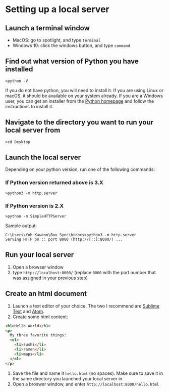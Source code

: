 # Setting up a local server

## Launch a terminal window
  - MacOS: go to spotlight, and type `terminal`
  - Windows 10: click the windows button, and type `command`
## Find out what version of Python you have installed
  ```shell
  >python -V
  ```
If you do not have python, you will need to install it. If you are using Linux or macOS, it should be available on your system already. If you are a Windows user, you can get an installer from the [Python homepage](https://www.python.org/) and follow the instructions to install it.
  
## Navigate to the directory you want to run your local server from
```shell
>cd Desktop
```
## Launch the local server
Depending on your python version, run one of the following commands:

### If Python version returned above is 3.X

```shell
>python3 -m http.server
```
### If Python version is 2.X
```shell
>python -m SimpleHTTPServer
```

Sample output:
```shell
C:\Users\Yoh Kawano\Box Sync\htdocs>python3 -m http.server
Serving HTTP on :: port 8000 (http://[::]:8000/) ...
```

## Run your local server
1. Open a browser window
1. type `http://localhost:8000/` (replace `8000` with the port number that was assigned in your previous step)

## Create an html document
1. Launch a text editor of your choice. The two I recommend are [Sublime Text](https://www.sublimetext.com/) and [Atom](https://atom.io/).
1. Create some html content:
```html
<h1>Hello World</h1>
<p>
  My three favorite things:
  <ol>
    <li>sushi</li>
    <li>ramen</li>
    <li>maps</li>
  </ol>
</p>
```
1. Save the file and name it `hello.html` (no spaces). Make sure to save it in the same directory you launched your local server in.
1. Open a broswer window, and enter `http://localhost:8000/hello.html`
